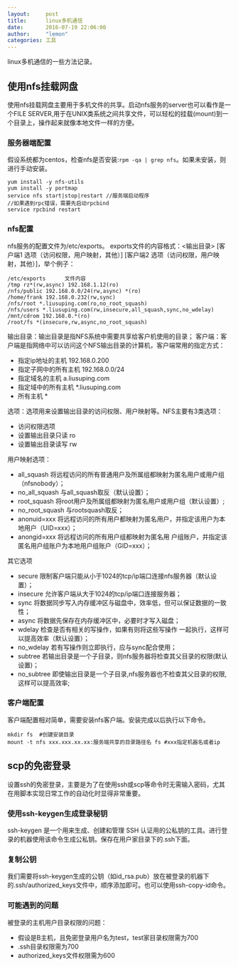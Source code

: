 ```yaml
---
layout:     post
title:      linux多机通信
date:       2016-07-19 22:06:00
author:     "lemon"
categories: 工具
---
```


linux多机通信的一些方法记录。

## 使用nfs挂载网盘

使用nfs挂载网盘主要用于多机文件的共享。启动nfs服务的server也可以看作是一个FILE SERVER,用于在UNIX类系统之间共享文件，可以轻松的挂载(mount)到一个目录上，操作起来就像本地文件一样的方便。

### 服务器端配置

假设系统都为centos，检查nfs是否安装:`rpm -qa | grep nfs`。如果未安装，则进行手动安装。

    yum install -y nfs-utils
    yum install -y portmap
    service nfs start|stop|restart //服务端启动程序
    //如果遇到rpc错误，需要先启动rpcbind
    service rpcbind restart

### nfs配置

nfs服务的配置文件为/etc/exports。
exports文件的内容格式：<输出目录> [客户端1 选项（访问权限，用户映射，其他）] [客户端2 选项（访问权限，用户映射，其他）]，举个例子：

    /etc/exports      文件内容
    /tmp rz*(rw,async) 192.168.1.12(ro)
    /nfs/public 192.168.0.0/24(rw,async) *(ro)
    /home/frank 192.168.0.232(rw,sync)
    /nfs/root *.liusuping.com(ro,no_root_squash)
    /nfs/users *.liusuping.com(rw,insecure,all_squash,sync,no_wdelay)
    /mnt/cdrom 192.168.0.*(ro)
    /root/fs *(insecure,rw,async,no_root_squash)

输出目录：输出目录是指NFS系统中需要共享给客户机使用的目录；
客户端：客户端是指网络中可以访问这个NFS输出目录的计算机，客户端常用的指定方式：

-   指定ip地址的主机 192.168.0.200
-   指定子网中的所有主机 192.168.0.0/24
-   指定域名的主机 a.liusuping.com
-   指定域中的所有主机 *.liusuping.com
-   所有主机 *

选项：选项用来设置输出目录的访问权限、用户映射等。NFS主要有3类选项：

-   访问权限选项
-   设置输出目录只读 ro
-   设置输出目录读写 rw

用户映射选项：

-   all_squash 将远程访问的所有普通用户及所属组都映射为匿名用户或用户组（nfsnobody）；
-   no_all_squash 与all_squash取反（默认设置）；
-   root_squash 将root用户及所属组都映射为匿名用户或用户组（默认设置）;
-   no_root_squash 与rootsquash取反；
-   anonuid=xxx 将远程访问的所有用户都映射为匿名用户，并指定该用户为本地用户（UID=xxx）；
-   anongid=xxx 将远程访问的所有用户组都映射为匿名用 户组账户，并指定该匿名用户组账户为本地用户组账户（GID=xxx）；

其它选项

-   secure 限制客户端只能从小于1024的tcp/ip端口连接nfs服务器（默认设置）；
-   insecure 允许客户端从大于1024的tcp/ip端口连接服务器；
-   sync 将数据同步写入内存缓冲区与磁盘中，效率低，但可以保证数据的一致性；
-   async 将数据先保存在内存缓冲区中，必要时才写入磁盘；
-   wdelay 检查是否有相关的写操作，如果有则将这些写操作 一起执行，这样可以提高效率（默认设置）；
-   no_wdelay 若有写操作则立即执行，应与sync配合使用；
-   subtree 若输出目录是一个子目录，则nfs服务器将检查其父目录的权限(默认设置)；
-   no_subtree 即使输出目录是一个子目录,nfs服务器也不检查其父目录的权限,这样可以提高效率;

### 客户端配置

客户端配置相对简单，需要安装nfs客户端。安装完成以后执行以下命令。

    mkdir fs  #创建安装目录
    mount -t nfs xxx.xxx.xx.xx:服务端共享的目录路径名 fs #xxx指定机器名或者ip

## scp的免密登录

设置ssh的免密登录，主要是为了在使用ssh或scp等命令时无需输入密码，尤其在用脚本实现日常工作的自动化时显得非常重要。

### 使用ssh-keygen生成登录秘钥

ssh-keygen 是一个用来生成、创建和管理 SSH 认证用的公私钥的工具。进行登录的机器使用该命令生成公私钥。保存在用户家目录下的.ssh下面。

### 复制公钥

我们需要将ssh-keygen生成的公钥（如id_rsa.pub）放在被登录的机器下的.ssh/authorized_keys文件中，顺序添加即可。也可以使用ssh-copy-id命令。

### 可能遇到的问题

被登录的主机用户目录权限的问题：

-   假设是B主机，且免密登录用户名为test，test家目录权限需为700
-   .ssh目录权限需为700
-   authorized_keys文件权限需为600
